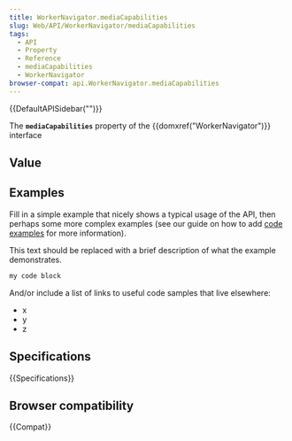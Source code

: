 ```yaml
---
title: WorkerNavigator.mediaCapabilities
slug: Web/API/WorkerNavigator/mediaCapabilities
tags:
  - API
  - Property
  - Reference
  - mediaCapabilities
  - WorkerNavigator
browser-compat: api.WorkerNavigator.mediaCapabilities
---
```

{{DefaultAPISidebar("")}}

The **`mediaCapabilities`** property of the {{domxref("WorkerNavigator")}} interface 

## Value



## Examples

Fill in a simple example that nicely shows a typical usage of the API, then perhaps some more complex examples (see our guide on how to add [code examples](/en-US/docs/MDN/Contribute/Structures/Code_examples) for more information).

This text should be replaced with a brief description of what the example demonstrates.

```js
my code block
```

And/or include a list of links to useful code samples that live elsewhere:

*   x
*   y
*   z

## Specifications

{{Specifications}}

## Browser compatibility

{{Compat}}


